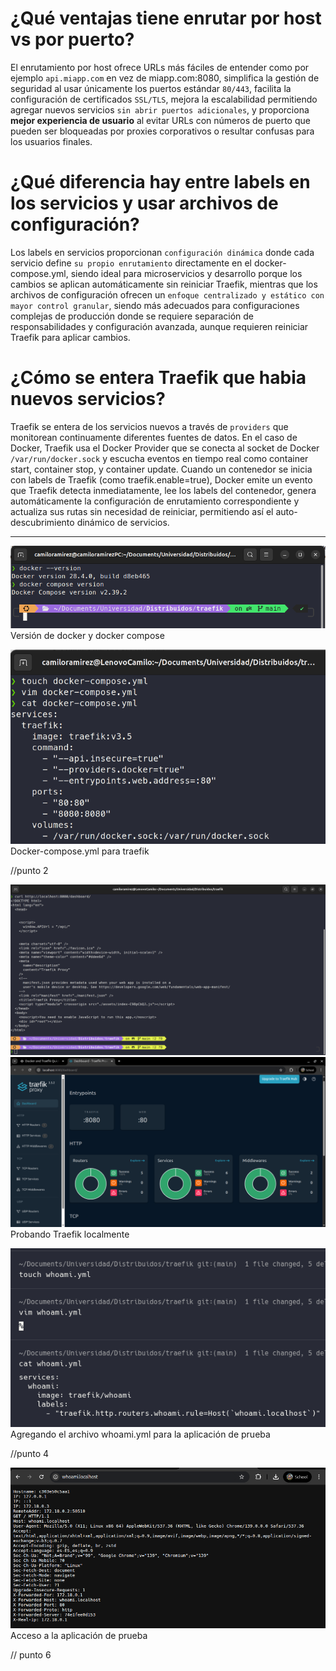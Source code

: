 # ¿Qué ventajas tiene enrutar por host vs por puerto? 
El enrutamiento por host ofrece URLs más fáciles de entender como por ejemplo `api.miapp.com` en vez de miapp.com:8080, simplifica la gestión de seguridad al usar únicamente los puertos estándar `80/443`, facilita la configuración de certificados `SSL/TLS`, mejora la escalabilidad permitiendo agregar nuevos servicios `sin abrir puertos adicionales`, y proporciona **mejor experiencia de usuario** al evitar URLs con números de puerto que pueden ser bloqueadas por proxies corporativos o resultar confusas para los usuarios finales.

# ¿Qué diferencia hay entre labels en los servicios y usar archivos de configuración?
Los labels en servicios proporcionan `configuración dinámica` donde cada servicio define `su propio enrutamiento` directamente en el docker-compose.yml, siendo ideal para microservicios y desarrollo porque los cambios se aplican automáticamente sin reiniciar Traefik, mientras que los archivos de configuración ofrecen un `enfoque centralizado y estático con mayor control granular`, siendo más adecuados para configuraciones complejas de producción donde se requiere separación de responsabilidades y configuración avanzada, aunque requieren reiniciar Traefik para aplicar cambios.

# ¿Cómo se entera Traefik que habia nuevos servicios?
Traefik se entera de los servicios nuevos a través de `providers` que monitorean continuamente diferentes fuentes de datos. En el caso de Docker, Traefik usa el Docker Provider que se conecta al socket de Docker `/var/run/docker.sock` y escucha eventos en tiempo real como container start, container stop, y container update. Cuando un contenedor se inicia con labels de Traefik (como traefik.enable=true), Docker emite un evento que Traefik detecta inmediatamente, lee los labels del contenedor, genera automáticamente la configuración de enrutamiento correspondiente y actualiza sus rutas sin necesidad de reiniciar, permitiendo así el auto-descubrimiento dinámico de servicios.

---
![alt text](image-1.png) Versión de docker y docker compose

![alt text](image-2.png) Docker-compose.yml para traefik

//punto 2

![alt text](image-3.png) 
![alt text](image-4.png) Probando Traefik localmente

![alt text](image-5.png) Agregando el archivo whoami.yml para la aplicación de prueba

//punto 4

![alt text](image-6.png) Acceso a la aplicación de prueba

// punto 6